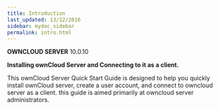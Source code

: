 ```yaml
---
title: Introduction
last_updated: 13/12/2016
sidebar: mydoc_sidebar
permalink: intro.html
---
```


**OWNCLOUD SERVER**
10.0.10

**Installing ownCloud Server and Connecting to it as a client.**

This ownCloud Server Quick Start Guide is designed to help you quickly install ownCloud server, create a user account, and connect to owncloud server as a client. this guide is aimed primarily at owncloud server administrators. 